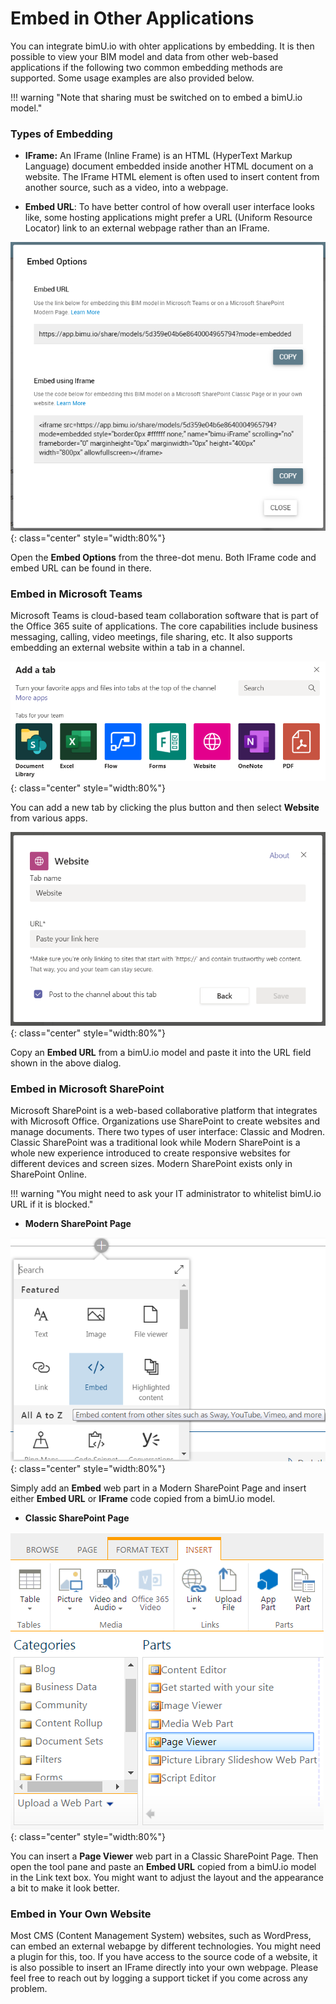 # Embed in Other Applications

You can integrate bimU.io with ohter applications by embedding. It is then possible to view your BIM model and data from other web-based applications if the following two common embedding methods are supported. Some usage examples are also provided below.

!!! warning "Note that sharing must be switched on to embed a bimU.io model."

### Types of Embedding

- **IFrame:** An IFrame (Inline Frame) is an HTML (HyperText Markup Language) document embedded inside another HTML document on a website. The IFrame HTML element is often used to insert content from another source, such as a video, into a webpage.

- **Embed URL**: To have better control of how overall user interface looks like, some hosting applications might prefer a URL (Uniform Resource Locator) link to an external webpage rather than an IFrame. 
		
![Screenshot](images/embedoptions.png){: class="center" style="width:80%"}

Open the **Embed Options** from the three-dot menu. Both IFrame code and embed URL can be found in there.

### Embed in Microsoft Teams

Microsoft Teams is cloud-based team collaboration software that is part of the Office 365 suite of applications. The core capabilities include business messaging, calling, video meetings, file sharing, etc. It also supports embedding an external website within a tab in a channel.

![Screenshot](images/msteamsembedweb.png){: class="center" style="width:80%"}

You can add a new tab by clicking the plus button and then select **Website** from various apps.

![Screenshot](images/msteamsembeddialog.png){: class="center" style="width:80%"}

Copy an **Embed URL** from a bimU.io model and paste it into the URL field shown in the above dialog. 

### Embed in Microsoft SharePoint

Microsoft SharePoint is a web-based collaborative platform that integrates with Microsoft Office. Organizations use SharePoint to create websites and manage documents. There two types of user interface: Classic and Modren. Classic SharePoint was a traditional look while Modern SharePoint is a whole new experience introduced to create responsive websites for different devices and screen sizes. Modern SharePoint exists only in SharePoint Online.

!!! warning "You might need to ask your IT administrator to whitelist bimU.io URL if it is blocked."

- **Modern SharePoint Page**

![Screenshot](images/sharepointmodern.png){: class="center" style="width:80%"}

Simply add an **Embed** web part in a Modern SharePoint Page and insert either **Embed URL** or **IFrame** code copied from a bimU.io model.

- **Classic SharePoint Page**

![Screenshot](images/sharepointclassic.png){: class="center" style="width:80%"}

You can insert a **Page Viewer** web part in a Classic SharePoint Page. Then open the tool pane and paste an **Embed URL** copied from a bimU.io model in the Link text box. You might want to adjust the layout and the appearance a bit to make it look better.

### Embed in Your Own Website

Most CMS (Content Management System) websites, such as WordPress, can embed an external webapge by different technologies. You might need a plugin for this, too. If you have access to the source code of a website, it is also possible to insert an IFrame directly into your own webpage. Please feel free to reach out by logging a support ticket if you come across any problem. 
